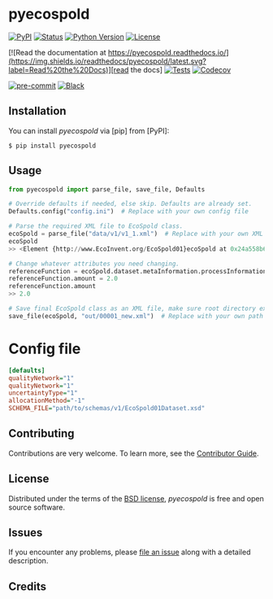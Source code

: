 # pyecospold

[![PyPI](https://img.shields.io/pypi/v/pyecospold.svg)][pypi status]
[![Status](https://img.shields.io/pypi/status/pyecospold.svg)][pypi status]
[![Python Version](https://img.shields.io/pypi/pyversions/pyecospold)][pypi status]
[![License](https://img.shields.io/pypi/l/pyecospold)][license]

[![Read the documentation at https://pyecospold.readthedocs.io/](https://img.shields.io/readthedocs/pyecospold/latest.svg?label=Read%20the%20Docs)][read the docs]
[![Tests](https://github.com/sami-m-g/pyecospold/actions/workflows/python-test.yml/badge.svg)][tests]
[![Codecov](https://codecov.io/gh/sami-m-g/pyecospold/branch/main/graph/badge.svg?token=ZVWBCITI4A)][codecov]

[![pre-commit](https://img.shields.io/badge/pre--commit-enabled-brightgreen?logo=pre-commit&logoColor=white)][pre-commit]
[![Black](https://img.shields.io/badge/code%20style-black-000000.svg)][black]

[pypi status]: https://pypi.org/project/pyecospold/
[read the docs]: https://pyecospold.readthedocs.io/
[tests]: https://github.com/sami-m-g/pyecospold/actions?workflow=Tests
[codecov]: https://codecov.io/gh/sami-m-g/pyecospold
[pre-commit]: https://github.com/pre-commit/pre-commit
[black]: https://github.com/psf/black

## Installation

You can install _pyecospold_ via [pip] from [PyPI]:

```console
$ pip install pyecospold
```

## Usage

```python
from pyecospold import parse_file, save_file, Defaults

# Override defaults if needed, else skip. Defaults are already set.
Defaults.config("config.ini")  # Replace with your own config file

# Parse the required XML file to EcoSpold class.
ecoSpold = parse_file("data/v1/v1_1.xml")  # Replace with your own XML file
ecoSpold
>> <Element {http://www.EcoInvent.org/EcoSpold01}ecoSpold at 0x24a558b6020>

# Change whatever attributes you need changing.
referenceFunction = ecoSpold.dataset.metaInformation.processInformation.referenceFunction
referenceFunction.amount = 2.0
referenceFunction.amount
>> 2.0

# Save final EcoSpold class as an XML file, make sure root directory exists.
save_file(ecoSpold, "out/00001_new.xml")  # Replace with your own path
```

# Config file

```ini
[defaults]
qualityNetwork="1"
qualityNetwork="1"
uncertaintyType="1"
allocationMethod="-1"
SCHEMA_FILE="path/to/schemas/v1/EcoSpold01Dataset.xsd"
```

## Contributing

Contributions are very welcome.
To learn more, see the [Contributor Guide][Contributor Guide].

## License

Distributed under the terms of the [BSD license][License],
_pyecospold_ is free and open source software.

## Issues

If you encounter any problems,
please [file an issue][Issue Tracker] along with a detailed description.


## Credits


[License]: https://github.com/sami-m-g/pyecospold/blob/main/LICENSE
[Contributor Guide]: https://github.com/sami-m-g/pyecospold/blob/main/CONTRIBUTING.md
[Issue Tracker]: https://github.com/sami-m-g/pyecospold/issues
